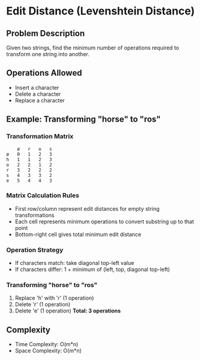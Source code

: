 # Edit Distance (Levenshtein Distance)

## Problem Description
Given two strings, find the minimum number of operations required to transform one string into another.

## Operations Allowed
- Insert a character
- Delete a character
- Replace a character

## Example: Transforming "horse" to "ros"

### Transformation Matrix
```
    ø   r   o   s
ø   0   1   2   3
h   1   1   2   3
o   2   2   1   2
r   3   2   2   2
s   4   3   3   2
e   5   4   4   3
```

### Matrix Calculation Rules
- First row/column represent edit distances for empty string transformations
- Each cell represents minimum operations to convert substring up to that point
- Bottom-right cell gives total minimum edit distance

### Operation Strategy
- If characters match: take diagonal top-left value
- If characters differ: 1 + minimum of (left, top, diagonal top-left)

### Transforming "horse" to "ros"
1. Replace 'h' with 'r' (1 operation)
2. Delete 'r' (1 operation)
3. Delete 'e' (1 operation)
**Total: 3 operations**

## Complexity
- Time Complexity: O(m*n)
- Space Complexity: O(m*n)